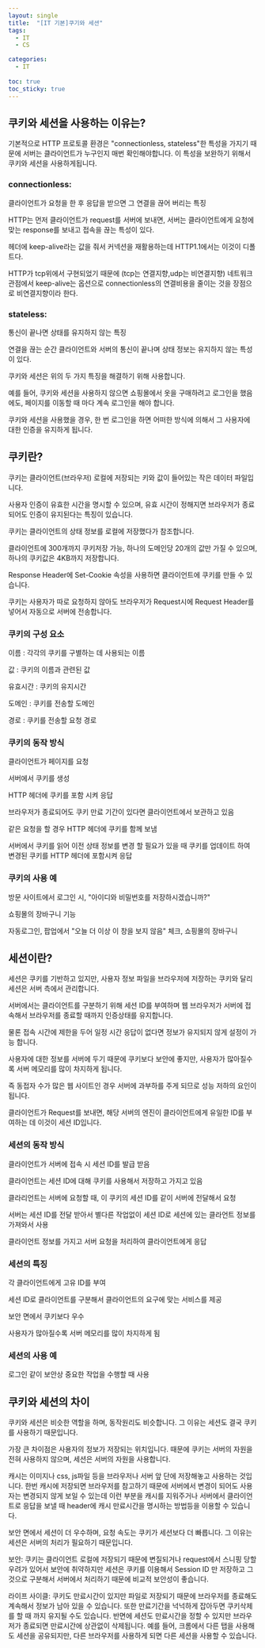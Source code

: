 ```yaml
---
layout: single
title:  "[IT 기본]쿠기와 세션"
tags:
  - IT
  - CS

categories:
  - IT
    
toc: true
toc_sticky: true
---
```

##  쿠키와 세션을 사용하는 이유는? 
기본적으로 HTTP 프로토콜 환경은 "connectionless, stateless"한 특성을 가지기 때문에 서버는 클라이언트가 누구인지 매번 확인해야합니다. 이 특성을 보완하기 위해서 쿠키와 세션을 사용하게됩니다.

### connectionless: 
클라이언트가 요청을 한 후 응답을 받으면 그 연결을 끊어 버리는 특징

HTTP는 먼저 클라이언트가 request를 서버에 보내면, 서버는 클라이언트에게 요청에 맞는 response를 보내고 접속을 끊는 특성이 있다.

헤더에 keep-alive라는 값을 줘서 커넥션을 재활용하는데 HTTP1.1에서는 이것이 디폴트다.

HTTP가 tcp위에서 구현되었기 때문에 (tcp는 연결지향,udp는 비연결지향) 네트워크 관점에서 keep-alive는 옵션으로 connectionless의 연결비용을 줄이는 것을 장점으로 비연결지향이라 한다.

 

### stateless:
통신이 끝나면 상태를 유지하지 않는 특징

연결을 끊는 순간 클라이언트와 서버의 통신이 끝나며 상태 정보는 유지하지 않는 특성이 있다.

쿠키와 세션은 위의 두 가지 특징을 해결하기 위해 사용합니다.

예를 들어, 쿠키와 세션을 사용하지 않으면 쇼핑몰에서 옷을 구매하려고 로그인을 했음에도, 페이지를 이동할 때 마다 계속 로그인을 해야 합니다.

쿠키와 세션을 사용했을 경우, 한 번 로그인을 하면 어떠한 방식에 의해서 그 사용자에 대한 인증을 유지하게 됩니다.

##  쿠키란?
쿠키는 클라이언트(브라우저) 로컬에 저장되는 키와 값이 들어있는 작은 데이터 파일입니다.

사용자 인증이 유효한 시간을 명시할 수 있으며, 유효 시간이 정해지면 브라우저가 종료되어도 인증이 유지된다는 특징이 있습니다.

쿠키는 클라이언트의 상태 정보를 로컬에 저장했다가 참조합니다.

클라이언트에 300개까지 쿠키저장 가능, 하나의 도메인당 20개의 값만 가질 수 있으며, 하나의 쿠키값은 4KB까지 저장합니다.

Response Header에 Set-Cookie 속성을 사용하면 클라이언트에 쿠키를 만들 수 있습니다.

쿠키는 사용자가 따로 요청하지 않아도 브라우저가 Request시에 Request Header를 넣어서 자동으로 서버에 전송합니다.


###  쿠키의 구성 요소
이름 : 각각의 쿠키를 구별하는 데 사용되는 이름

값 : 쿠키의 이름과 관련된 값

유효시간 : 쿠키의 유지시간

도메인 : 쿠키를 전송할 도메인

경로 : 쿠키를 전송할 요청 경로

### 쿠키의 동작 방식
클라이언트가 페이지를 요청

서버에서 쿠키를 생성

HTTP 헤더에 쿠키를 포함 시켜 응답

브라우저가 종료되어도 쿠키 만료 기간이 있다면 클라이언트에서 보관하고 있음

같은 요청을 할 경우 HTTP 헤더에 쿠키를 함께 보냄

서버에서 쿠키를 읽어 이전 상태 정보를 변경 할 필요가 있을 때 쿠키를 업데이트 하여 변경된 쿠키를 HTTP 헤더에 포함시켜 응답

### 쿠키의 사용 예
방문 사이트에서 로그인 시, "아이디와 비밀번호를 저장하시겠습니까?"

쇼핑몰의 장바구니 기능

자동로그인, 팝업에서 "오늘 더 이상 이 창을 보지 않음" 체크, 쇼핑몰의 장바구니

##  세션이란?
세션은 쿠키를 기반하고 있지만, 사용자 정보 파일을 브라우저에 저장하는 쿠키와 달리 세션은 서버 측에서 관리합니다.

서버에서는 클라이언트를 구분하기 위해 세션 ID를 부여하며 웹 브라우저가 서버에 접속해서 브라우저를 종료할 때까지 인증상태를 유지합니다.

물론 접속 시간에 제한을 두어 일정 시간 응답이 없다면 정보가 유지되지 않게 설정이 가능 합니다.

사용자에 대한 정보를 서버에 두기 때문에 쿠키보다 보안에 좋지만, 사용자가 많아질수록 서버 메모리를 많이 차지하게 됩니다.

즉 동접자 수가 많은 웹 사이트인 경우 서버에 과부하를 주게 되므로 성능 저하의 요인이 됩니다.

클라이언트가 Request를 보내면, 해당 서버의 엔진이 클라이언트에게 유일한 ID를 부여하는 데 이것이 세션 ID입니다.

### 세션의 동작 방식
클라이언트가 서버에 접속 시 세션 ID를 발급 받음

클라이언트는 세션 ID에 대해 쿠키를 사용해서 저장하고 가지고 있음

클라리언트는 서버에 요청할 때, 이 쿠키의 세션 ID를 같이 서버에 전달해서 요청

서버는 세션 ID를 전달 받아서 별다른 작업없이 세션 ID로 세션에 있는 클라언트 정보를 가져와서 사용

클라이언트 정보를 가지고 서버 요청을 처리하여 클라이언트에게 응답


###  세션의 특징
각 클라이언트에게 고유 ID를 부여

세션 ID로 클라이언트를 구분해서 클라이언트의 요구에 맞는 서비스를 제공

보안 면에서 쿠키보다 우수

사용자가 많아질수록 서버 메모리를 많이 차지하게 됨

###  세션의 사용 예
로그인 같이 보안상 중요한 작업을 수행할 때 사용

 

##  쿠키와 세션의 차이
쿠키와 세션은 비슷한 역할을 하며, 동작원리도 비슷합니다. 그 이유는 세션도 결국 쿠키를 사용하기 때문입니다.

가장 큰 차이점은 사용자의 정보가 저장되는 위치입니다. 때문에 쿠키는 서버의 자원을 전혀 사용하지 않으며, 세션은 서버의 자원을 사용합니다.

캐시는 이미지나 css, js파일 등을 브라우저나 서버 앞 단에 저장해놓고 사용하는 것입니다. 한번 캐시에 저장되면 브라우저를 참고하기 때문에 서버에서 변경이 되어도 사용자는 변경되지 않게 보일 수 있는데 이런 부분을 캐시를 지워주거나 서버에서 클라이언트로 응답을 보낼 때 header에 캐시 만료시간을 명시하는 방법등을 이용할 수 있습니다.

보안 면에서 세션이 더 우수하며, 요청 속도는 쿠키가 세션보다 더 빠릅니다. 그 이유는 세션은 서버의 처리가 필요하기 때문입니다.

보안: 쿠키는 클라이언트 로컬에 저장되기 때문에 변질되거나 request에서 스니핑 당할 우려가 있어서 보안에 취약하지만 세션은 쿠키를 이용해서 Session ID 만 저장하고 그것으로 구분해서 서버에서 처리하기 때문에 비교적 보안성이 좋습니다.

라이프 사이클: 쿠키도 만료시간이 있지만 파일로 저장되기 때문에 브라우저를 종료해도 계속해서 정보가 남아 있을 수 있습니다. 또한 만료기간을 넉넉하게 잡아두면 쿠키삭제를 할 때 까지 유지될 수도 있습니다. 
반면에 세션도 만료시간을 정할 수 있지만 브라우저가 종료되면 만료시간에 상관없이 삭제됩니다. 예를 들어, 크롬에서 다른 탭을 사용해도 세션을 공유되지만, 다른 브라우저를 사용하게 되면 다른 세션을 사용할 수 있습니다.

 
